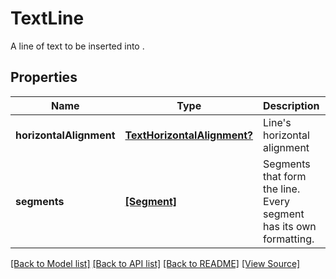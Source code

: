 ﻿# TextLine
A line of text to be inserted into .

## Properties
Name | Type | Description | Notes
------------ | ------------- | ------------- | -------------
**horizontalAlignment** | [**TextHorizontalAlignment?**](TextHorizontalAlignment.md) | Line's horizontal alignment | [optional]
**segments** | [**[Segment]**](Segment.md) | Segments that form the line. Every segment has its own formatting. | 

[[Back to Model list]](../README.md#documentation-for-models) [[Back to API list]](../README.md#documentation-for-api-endpoints) [[Back to README]](../README.md) [[View Source]](../AsposePdfCloud/Models/TextLine.swift)

